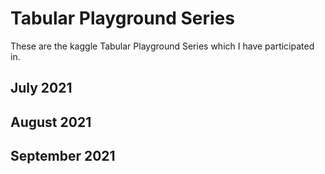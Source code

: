 # Tabular Playground Series

These are the kaggle Tabular Playground Series which I have participated in.

## July 2021

## August 2021

## September 2021